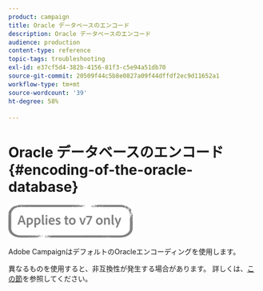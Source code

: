 ```yaml
---
product: campaign
title: Oracle データベースのエンコード
description: Oracle データベースのエンコード
audience: production
content-type: reference
topic-tags: troubleshooting
exl-id: e37cf5d4-382b-4156-81f3-c5e94a51db70
source-git-commit: 20509f44c5b8e0827a09f44dffdf2ec9d11652a1
workflow-type: tm+mt
source-wordcount: '39'
ht-degree: 58%

---
```


# Oracle データベースのエンコード{#encoding-of-the-oracle-database}

![](../../assets/v7-only.svg)

Adobe CampaignはデフォルトのOracleエンコーディングを使用します。

異なるものを使用すると、非互換性が発生する場合があります。 詳しくは、[この節](../../installation/using/database.md#oracle)を参照してください。
